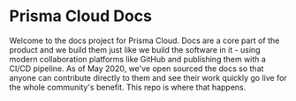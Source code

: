 # Prisma Cloud Docs

Welcome to the docs project for Prisma Cloud.
Docs are a core part of the product and we build them just like we build the software in it - using modern collaboration platforms like GitHub and publishing them with a CI/CD pipeline.
As of May 2020, we've open sourced the docs so that anyone can contribute directly to them and see their work quickly go live for the whole community's benefit.
This repo is where that happens.
